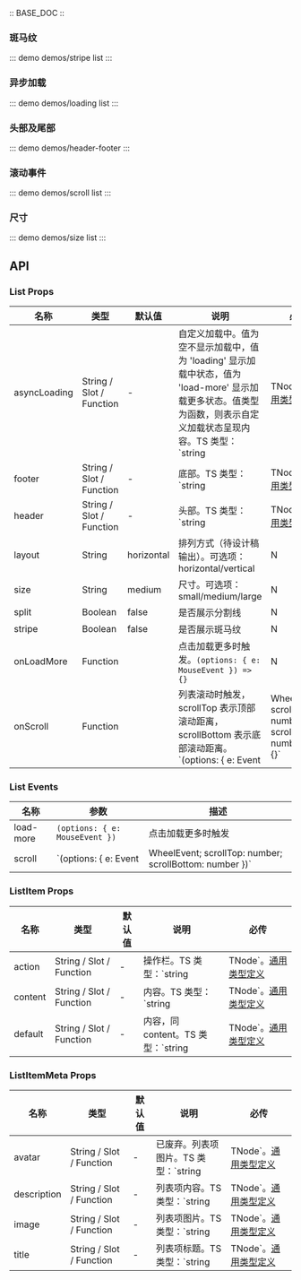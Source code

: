 :: BASE_DOC ::

### 斑马纹
::: demo demos/stripe list
:::

### 异步加载
::: demo demos/loading list
:::

### 头部及尾部
::: demo demos/header-footer 
:::

### 滚动事件
::: demo demos/scroll list
:::

### 尺寸
::: demo demos/size list
:::
## API

### List Props

名称 | 类型 | 默认值 | 说明 | 必传
-- | -- | -- | -- | --
asyncLoading | String / Slot / Function | - | 自定义加载中。值为空不显示加载中，值为 'loading' 显示加载中状态，值为 'load-more' 显示加载更多状态。值类型为函数，则表示自定义加载状态呈现内容。TS 类型：`string | TNode`。[通用类型定义](https://github.com/TDesignOteam/tdesign-vue/blob/develop/src/common.ts) | N
footer | String / Slot / Function | - | 底部。TS 类型：`string | TNode`。[通用类型定义](https://github.com/TDesignOteam/tdesign-vue/blob/develop/src/common.ts) | N
header | String / Slot / Function | - | 头部。TS 类型：`string | TNode`。[通用类型定义](https://github.com/TDesignOteam/tdesign-vue/blob/develop/src/common.ts) | N
layout | String | horizontal | 排列方式（待设计稿输出）。可选项：horizontal/vertical | N
size | String | medium | 尺寸。可选项：small/medium/large | N
split | Boolean | false | 是否展示分割线 | N
stripe | Boolean | false | 是否展示斑马纹 | N
onLoadMore | Function |  | 点击加载更多时触发。`(options: { e: MouseEvent }) => {}` | N
onScroll | Function |  | 列表滚动时触发，scrollTop 表示顶部滚动距离，scrollBottom 表示底部滚动距离。`(options: { e: Event | WheelEvent; scrollTop: number; scrollBottom: number }) => {}` | N

### List Events

名称 | 参数 | 描述
-- | -- | --
load-more | `(options: { e: MouseEvent })` | 点击加载更多时触发
scroll | `(options: { e: Event | WheelEvent; scrollTop: number; scrollBottom: number })` | 列表滚动时触发，scrollTop 表示顶部滚动距离，scrollBottom 表示底部滚动距离

### ListItem Props

名称 | 类型 | 默认值 | 说明 | 必传
-- | -- | -- | -- | --
action | String / Slot / Function | - | 操作栏。TS 类型：`string | TNode`。[通用类型定义](https://github.com/TDesignOteam/tdesign-vue/blob/develop/src/common.ts) | N
content | String / Slot / Function | - | 内容。TS 类型：`string | TNode`。[通用类型定义](https://github.com/TDesignOteam/tdesign-vue/blob/develop/src/common.ts) | N
default | String / Slot / Function | - | 内容，同 content。TS 类型：`string | TNode`。[通用类型定义](https://github.com/TDesignOteam/tdesign-vue/blob/develop/src/common.ts) | N

### ListItemMeta Props

名称 | 类型 | 默认值 | 说明 | 必传
-- | -- | -- | -- | --
avatar | String / Slot / Function | - | 已废弃。列表项图片。TS 类型：`string | TNode`。[通用类型定义](https://github.com/TDesignOteam/tdesign-vue/blob/develop/src/common.ts) | N
description | String / Slot / Function | - | 列表项内容。TS 类型：`string | TNode`。[通用类型定义](https://github.com/TDesignOteam/tdesign-vue/blob/develop/src/common.ts) | N
image | String / Slot / Function | - | 列表项图片。TS 类型：`string | TNode`。[通用类型定义](https://github.com/TDesignOteam/tdesign-vue/blob/develop/src/common.ts) | N
title | String / Slot / Function | - | 列表项标题。TS 类型：`string | TNode`。[通用类型定义](https://github.com/TDesignOteam/tdesign-vue/blob/develop/src/common.ts) | N
